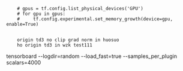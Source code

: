         # gpus = tf.config.list_physical_devices('GPU')
        # for gpu in gpus:
        #     tf.config.experimental.set_memory_growth(device=gpu, enable=True)
        
        
        origin td3 no clip grad norm in huosuo
        ho origin td3 in wzk test111
      

   tensorboard --logdir=random --load_fast=true  --samples_per_plugin scalars=4000